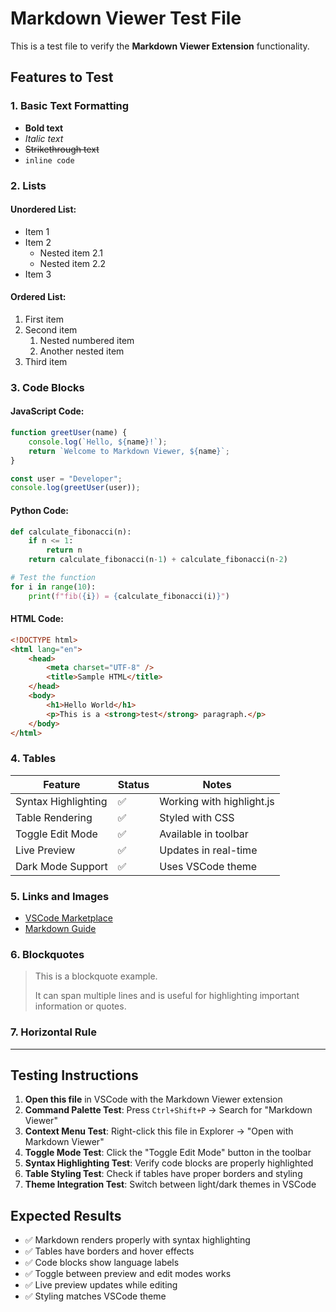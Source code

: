 # Markdown Viewer Test File

This is a test file to verify the **Markdown Viewer Extension** functionality.

## Features to Test

### 1. Basic Text Formatting

-   **Bold text**
-   _Italic text_
-   ~~Strikethrough text~~
-   `inline code`

### 2. Lists

#### Unordered List:

-   Item 1
-   Item 2
    -   Nested item 2.1
    -   Nested item 2.2
-   Item 3

#### Ordered List:

1. First item
2. Second item
    1. Nested numbered item
    2. Another nested item
3. Third item

### 3. Code Blocks

#### JavaScript Code:

```javascript
function greetUser(name) {
    console.log(`Hello, ${name}!`);
    return `Welcome to Markdown Viewer, ${name}`;
}

const user = "Developer";
console.log(greetUser(user));
```

#### Python Code:

```python
def calculate_fibonacci(n):
    if n <= 1:
        return n
    return calculate_fibonacci(n-1) + calculate_fibonacci(n-2)

# Test the function
for i in range(10):
    print(f"fib({i}) = {calculate_fibonacci(i)}")
```

#### HTML Code:

```html
<!DOCTYPE html>
<html lang="en">
    <head>
        <meta charset="UTF-8" />
        <title>Sample HTML</title>
    </head>
    <body>
        <h1>Hello World</h1>
        <p>This is a <strong>test</strong> paragraph.</p>
    </body>
</html>
```

### 4. Tables

| Feature             | Status | Notes                     |
| ------------------- | ------ | ------------------------- |
| Syntax Highlighting | ✅     | Working with highlight.js |
| Table Rendering     | ✅     | Styled with CSS           |
| Toggle Edit Mode    | ✅     | Available in toolbar      |
| Live Preview        | ✅     | Updates in real-time      |
| Dark Mode Support   | ✅     | Uses VSCode theme         |

### 5. Links and Images

-   [VSCode Marketplace](https://marketplace.visualstudio.com/)
-   [Markdown Guide](https://www.markdownguide.org/)

### 6. Blockquotes

> This is a blockquote example.
>
> It can span multiple lines and is useful for highlighting important information or quotes.

### 7. Horizontal Rule

---

## Testing Instructions

1. **Open this file** in VSCode with the Markdown Viewer extension
2. **Command Palette Test**: Press `Ctrl+Shift+P` → Search for "Markdown Viewer"
3. **Context Menu Test**: Right-click this file in Explorer → "Open with Markdown Viewer"
4. **Toggle Mode Test**: Click the "Toggle Edit Mode" button in the toolbar
5. **Syntax Highlighting Test**: Verify code blocks are properly highlighted
6. **Table Styling Test**: Check if tables have proper borders and styling
7. **Theme Integration Test**: Switch between light/dark themes in VSCode

## Expected Results

-   ✅ Markdown renders properly with syntax highlighting
-   ✅ Tables have borders and hover effects
-   ✅ Code blocks show language labels
-   ✅ Toggle between preview and edit modes works
-   ✅ Live preview updates while editing
-   ✅ Styling matches VSCode theme
